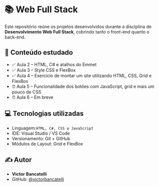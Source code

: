 # 📚 Web Full Stack

Este repositório reúne os projetos desenvolvidos durante a disciplina de **Desenvolvimento Web Full Stack**, cobrindo tanto o front-end quanto o back-end.

## 🧠 Conteúdo estudado

- ✅ Aula 2 – HTML, C# e atalhos do Emmet 
- ✅ Aula 3 – Style CSS e FlexBox
- ✅ Aula 4 – Exercício de montar um site utilizando HTML, CSS, Grid e FlexBox
- ⏰ Aula 5 – Funcionalidade dos botões com JavaScript, grid e mais um pouco de CSS
- ⏰ Aula 6 – Em breve

## 💻 Tecnologias utilizadas

- Linguagem:`HTML, C#, CSS e JavaScript` 
- IDE: Visual Studio / VS Code
- Versionamento: Git + GitHub
- Módulos de Layout: Grid e FlexBox

## ✍️ Autor

- **Victor Bancatelli**
- GitHub: [@victorbancatelli](https://github.com/victorbancatelli)
